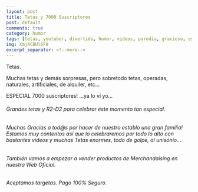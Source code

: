 ```yaml
---
layout: post
title: Tetas y 7000 Suscriptores
post: default
comments: true
category: humor
tags: [tetas, youtuber, divertido, humor, videos, parodia, gracioso, especial]
img: Xmj4C8Ul6F8
excerpt_separator: <!--more-->
---
```


Tetas.

Muchas tetas y demás sorpresas, pero sobretodo tetas, operadas, naturales, artificiales, de alquiler, etc...

ESPECIAL 7000 suscriptores! …ya lo ví yo…

<!--more-->


###### Grandes tetas y R2-D2 para celebrar éste momento tan especial.

###### Muchas Gracias a tod@s por hacer de nuestro establo una gran família! Estamos muy contentos así que lo celebraremos por todo lo alto con bastantes videos y muchas Tetas enormes, todo de golpe, al unisónio...

###### También vamos a empezar a vender productos de Merchandaising en nuestra Web Oficial.

###### Aceptamos targetas. Pago 100% Seguro.